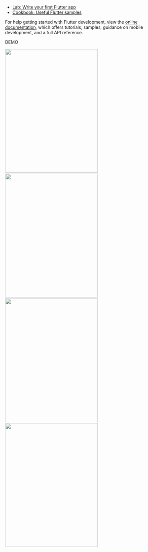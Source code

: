 

- [Lab: Write your first Flutter app](https://docs.flutter.dev/get-started/codelab)
- [Cookbook: Useful Flutter samples](https://docs.flutter.dev/cookbook)

For help getting started with Flutter development, view the
[online documentation](https://docs.flutter.dev/), which offers tutorials,
samples, guidance on mobile development, and a full API reference.


DEMO






<img src = "https://user-images.githubusercontent.com/72963541/196024386-00d68752-5bef-4902-9c9a-92b0b8b1eafc.png" width="300" height="400" />  &nbsp;&nbsp; &nbsp;&nbsp; &nbsp;&nbsp;&nbsp;&nbsp;&nbsp;&nbsp;&nbsp;&nbsp;  <img src = "https://user-images.githubusercontent.com/72963541/196025247-eeac1506-e66e-4842-82b0-740a52482e7f.png" width="300" height="400" /> &nbsp; &nbsp;&nbsp; &nbsp;&nbsp;&nbsp;&nbsp;&nbsp;&nbsp;&nbsp;&nbsp; &nbsp;&nbsp; &nbsp;&nbsp; &nbsp;&nbsp;&nbsp;&nbsp;&nbsp;&nbsp;&nbsp;&nbsp; <img src = "https://user-images.githubusercontent.com/72963541/196024965-4fa5f87e-3f00-49d4-a012-932a4bd25b1f.png" width = "300" height ="400" /> &nbsp;&nbsp; &nbsp;&nbsp; &nbsp;&nbsp;&nbsp;&nbsp;&nbsp;&nbsp;&nbsp;&nbsp;
<img src = "https://user-images.githubusercontent.com/72963541/196025411-7a3fee97-2ed6-4525-9613-97f03ff5c839.png" width="300" height="400" />
